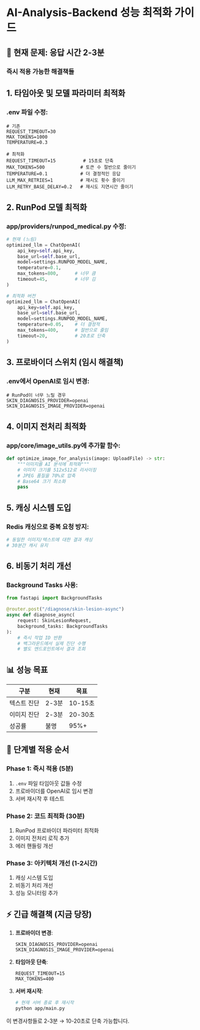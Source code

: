 # AI-Analysis-Backend 성능 최적화 가이드

## 🚨 현재 문제: 응답 시간 2-3분

### 즉시 적용 가능한 해결책들

## 1. 타임아웃 및 모델 파라미터 최적화

### .env 파일 수정:
```env
# 기존
REQUEST_TIMEOUT=30
MAX_TOKENS=1000
TEMPERATURE=0.3

# 최적화
REQUEST_TIMEOUT=15          # 15초로 단축
MAX_TOKENS=500             # 토큰 수 절반으로 줄이기
TEMPERATURE=0.1            # 더 결정적인 응답
LLM_MAX_RETRIES=1          # 재시도 횟수 줄이기
LLM_RETRY_BASE_DELAY=0.2   # 재시도 지연시간 줄이기
```

## 2. RunPod 모델 최적화

### app/providers/runpod_medical.py 수정:
```python
# 현재 (느림)
optimized_llm = ChatOpenAI(
    api_key=self.api_key,
    base_url=self.base_url,
    model=settings.RUNPOD_MODEL_NAME,
    temperature=0.1,
    max_tokens=800,      # 너무 큼
    timeout=45,          # 너무 김
)

# 최적화 버전
optimized_llm = ChatOpenAI(
    api_key=self.api_key,
    base_url=self.base_url,
    model=settings.RUNPOD_MODEL_NAME,
    temperature=0.05,    # 더 결정적
    max_tokens=400,      # 절반으로 줄임
    timeout=20,          # 20초로 단축
)
```

## 3. 프로바이더 스위치 (임시 해결책)

### .env에서 OpenAI로 임시 변경:
```env
# RunPod이 너무 느릴 경우
SKIN_DIAGNOSIS_PROVIDER=openai
SKIN_DIAGNOSIS_IMAGE_PROVIDER=openai
```

## 4. 이미지 전처리 최적화

### app/core/image_utils.py에 추가할 함수:
```python
def optimize_image_for_analysis(image: UploadFile) -> str:
    """이미지를 AI 분석에 최적화"""
    # 이미지 크기를 512x512로 리사이징
    # JPEG 품질을 70%로 압축
    # Base64 크기 최소화
    pass
```

## 5. 캐싱 시스템 도입

### Redis 캐싱으로 중복 요청 방지:
```python
# 동일한 이미지/텍스트에 대한 결과 캐싱
# 30분간 캐시 유지
```

## 6. 비동기 처리 개선

### Background Tasks 사용:
```python
from fastapi import BackgroundTasks

@router.post("/diagnose/skin-lesion-async")
async def diagnose_async(
    request: SkinLesionRequest,
    background_tasks: BackgroundTasks
):
    # 즉시 작업 ID 반환
    # 백그라운드에서 실제 진단 수행
    # 별도 엔드포인트에서 결과 조회
```

## 📊 성능 목표

| 구분 | 현재 | 목표 |
|------|------|------|
| 텍스트 진단 | 2-3분 | 10-15초 |
| 이미지 진단 | 2-3분 | 20-30초 |
| 성공률 | 불명 | 95%+ |

## 🔧 단계별 적용 순서

### Phase 1: 즉시 적용 (5분)
1. `.env` 파일 타임아웃 값들 수정
2. 프로바이더를 OpenAI로 임시 변경
3. 서버 재시작 후 테스트

### Phase 2: 코드 최적화 (30분)
1. RunPod 프로바이더 파라미터 최적화
2. 이미지 전처리 로직 추가
3. 에러 핸들링 개선

### Phase 3: 아키텍처 개선 (1-2시간)
1. 캐싱 시스템 도입
2. 비동기 처리 개선
3. 성능 모니터링 추가

## ⚡ 긴급 해결책 (지금 당장)

1. **프로바이더 변경**:
   ```env
   SKIN_DIAGNOSIS_PROVIDER=openai
   SKIN_DIAGNOSIS_IMAGE_PROVIDER=openai
   ```

2. **타임아웃 단축**:
   ```env
   REQUEST_TIMEOUT=15
   MAX_TOKENS=400
   ```

3. **서버 재시작**:
   ```bash
   # 현재 서버 종료 후 재시작
   python app/main.py
   ```

이 변경사항들로 2-3분 → 10-20초로 단축 가능합니다.
